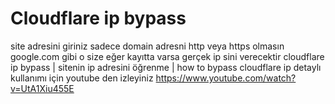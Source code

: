# Cloudflare ip bypass

site adresini giriniz sadece domain adresni 
http veya https olmasın google.com gibi o size eğer kayıtta varsa gerçek ip sini verecektir
cloudflare ip bypass | sitenin ip adresini öğrenme | how to bypass cloudflare ip
detaylı kullanımı için youtube den izleyiniz
https://www.youtube.com/watch?v=UtA1Xiu455E
